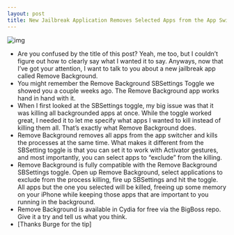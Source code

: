 ```yaml
---
layout: post
title: New Jailbreak Application Removes Selected Apps from the App Switcher
---
```

![img](http://media.idownloadblog.com/wp-content/uploads/2010/09/Remove-Background-App.png)
* Are you confused by the title of this post? Yeah, me too, but I couldn’t figure out how to clearly say what I wanted it to say. Anyways, now that I’ve got your attention, I want to talk to you about a new jailbreak app called Remove Background.
* You might remember the Remove Background SBSettings Toggle we showed you a couple weeks ago. The Remove Background app works hand in hand with it.
* When I first looked at the SBSettings toggle, my big issue was that it was killing all backgrounded apps at once. While the toggle worked great, I needed it to let me specify what apps I wanted to kill instead of killing them all. That’s exactly what Remove Background does.
* Remove Background removes all apps from the app switcher and kills the processes at the same time. What makes it different from the SBSetting toggle is that you can set it to work with Activator gestures, and most importantly, you can select apps to “exclude” from the killing.
* Remove Background is fully compatible with the Remove Background SBSettings toggle. Open up Remove Background, select applications to exclude from the process killing, fire up SBSettings and hit the toggle. All apps but the one you selected will be killed, freeing up some memory on your iPhone while keeping those apps that are important to you running in the background.
* Remove Background is available in Cydia for free via the BigBoss repo. Give it a try and tell us what you think.
* [Thanks Burge for the tip]

